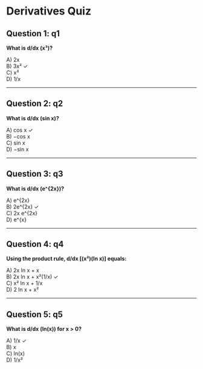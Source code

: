# Derivatives Quiz

## Question 1: q1
**What is d/dx (x³)?**

A) 2x  
B) 3x² ✓  
C) x³  
D) 1/x  

---

## Question 2: q2
**What is d/dx (sin x)?**

A) cos x ✓  
B) −cos x  
C) sin x  
D) −sin x  

---

## Question 3: q3
**What is d/dx (e^{2x})?**

A) e^{2x}  
B) 2e^{2x} ✓  
C) 2x e^{2x}  
D) e^{x}  

---

## Question 4: q4
**Using the product rule, d/dx [(x²)(ln x)] equals:**

A) 2x ln x + x  
B) 2x ln x + x²(1/x) ✓  
C) x² ln x + 1/x  
D) 2 ln x + x²  

---

## Question 5: q5
**What is d/dx (ln(x)) for x > 0?**

A) 1/x ✓  
B) x  
C) ln(x)  
D) 1/x²  


